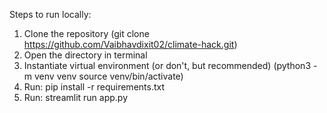 Steps to run locally:
1. Clone the repository (git clone https://github.com/Vaibhavdixit02/climate-hack.git)
2. Open the directory in terminal
3. Instantiate virtual environment (or don't, but recommended) (python3 -m venv venv 
                                                                source venv/bin/activate)
4. Run: pip install -r requirements.txt
5. Run: streamlit run app.py
